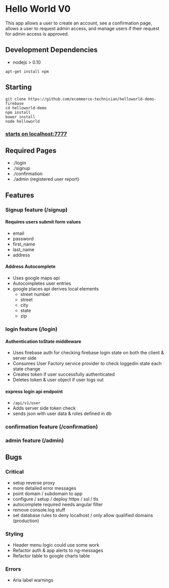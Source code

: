 # Hello World V0
This app allows a user to create an account, see a confirmation page, allows a user to request admin access, and manage users if their request for admin access is approved.

## Development Dependencies
 - nodejs > 0.10
```
apt-get install npm
```

## Starting
```
git clone https://github.com/ecommerce-technician/helloworld-demo-firebase
cd helloworld-demo
npm install
bower install
node helloworld
```

### [starts on localhost:7777](localhost:7777)

## Required Pages
 - ./login
 - ./signup
 - ./confirmation
 - ./admin (registered user report)

## Features
### Signup feature (/signup)
#### Requires users submit form values
 - email
 - password
 - first_name
 - last_name
 - address

#### Address Autocomplete
 - Uses google maps api
 - Autocompletes user entries
 - google places api derives local elements
   - street number
   - street
   - city
   - state
   - zip
  
### login feature (/login)
#### Authentication toState middleware
 - Uses firebase auth for checking firebase login state on both the client & server side
 - Consumes User Factory service provider to check loggedin state each state change
 - Creates token if user successfully authenticated
 - Deletes token & user object if user logs out

#### express  login api endpoint
 - ```/api/v1/user```
 - Adds server side token check
 - sends json with user data & roles defined in db

### confirmation feature (/confirmation)
### admin feature (/admin)

## Bugs

### Critical
 - setup reverse proxy
 - more detailed error messages
 - point domain / subdomain to app
 - configure / setup / deploy https / ssl / tls
 - autocomplete required needs angular filter
 - remove console.log stuff
 - set database rules to deny localhost / only allow qualified domains (production)
 
### Styling
 - Header menu logic could use some work
 - Refactor auth & app alerts to ng-messages
 - Refactor table to google charts table
 
### Errors
 - Aria label warnings
